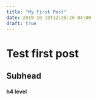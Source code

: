 ```yaml
---
title: "My First Post"
date: 2019-10-10T12:25:26-04:00
draft: true
---
```


# Test first post

## Subhead

#### h4 level 




